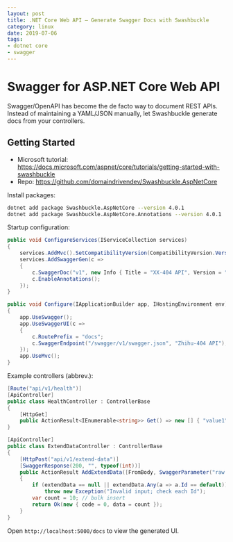 ```yaml
---
layout: post
title: .NET Core Web API — Generate Swagger Docs with Swashbuckle
category: linux
date: 2019-07-06
tags:
- dotnet core
- swagger
---
```

# Swagger for ASP.NET Core Web API

Swagger/OpenAPI has become the de facto way to document REST APIs. Instead of maintaining a YAML/JSON manually, let Swashbuckle generate docs from your controllers.

## Getting Started

- Microsoft tutorial: https://docs.microsoft.com/aspnet/core/tutorials/getting-started-with-swashbuckle
- Repo: https://github.com/domaindrivendev/Swashbuckle.AspNetCore

Install packages:

```sh
dotnet add package Swashbuckle.AspNetCore --version 4.0.1
dotnet add package Swashbuckle.AspNetCore.Annotations --version 4.0.1
```

Startup configuration:

```csharp
public void ConfigureServices(IServiceCollection services)
{
    services.AddMvc().SetCompatibilityVersion(CompatibilityVersion.Version_2_2);
    services.AddSwaggerGen(c =>
    {
        c.SwaggerDoc("v1", new Info { Title = "XX-404 API", Version = "v1" });
        c.EnableAnnotations();
    });
}

public void Configure(IApplicationBuilder app, IHostingEnvironment env)
{
    app.UseSwagger();
    app.UseSwaggerUI(c =>
    {
        c.RoutePrefix = "docs";
        c.SwaggerEndpoint("/swagger/v1/swagger.json", "Zhihu-404 API");
    });
    app.UseMvc();
}
```

Example controllers (abbrev.):

```csharp
[Route("api/v1/health")]
[ApiController]
public class HealthController : ControllerBase
{
    [HttpGet]
    public ActionResult<IEnumerable<string>> Get() => new [] { "value1", "value2" };
}
```

```csharp
[ApiController]
public class ExtendDataController : ControllerBase
{
    [HttpPost("api/v1/extend-data")]
    [SwaggerResponse(200, "", typeof(int))]
    public ActionResult AddExtendData([FromBody, SwaggerParameter("raw data")] List<DBExtendData> extendData)
    {
        if (extendData == null || extendData.Any(a => a.Id == default))
            throw new Exception("Invalid input; check each Id");
        var count = 10; // bulk insert
        return Ok(new { code = 0, data = count });
    }
}
```

Open `http://localhost:5000/docs` to view the generated UI.

